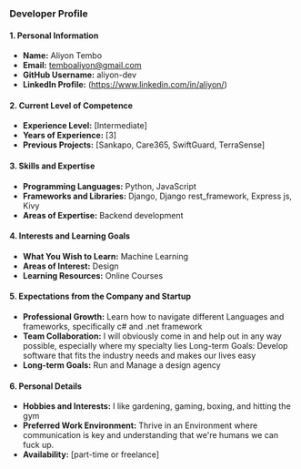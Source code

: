 ### Developer Profile

#### 1. Personal Information

- **Name:** Aliyon Tembo
- **Email:** temboaliyon@gmail.com
- **GitHub Username:** aliyon-dev
- **LinkedIn Profile:** (https://www.linkedin.com/in/aliyon/)

#### 2. Current Level of Competence

- **Experience Level:** [Intermediate]
- **Years of Experience:** [3]
- **Previous Projects:** [Sankapo, Care365, SwiftGuard, TerraSense]

#### 3. Skills and Expertise

- **Programming Languages:** Python, JavaScript
- **Frameworks and Libraries:**  Django, Django rest_framework, Express js, Kivy
- **Areas of Expertise:** Backend development

#### 4. Interests and Learning Goals

- **What You Wish to Learn:** Machine Learning
- **Areas of Interest:** Design
- **Learning Resources:** Online Courses

#### 5. Expectations from the Company and Startup

- **Professional Growth:** Learn how to navigate different Languages and frameworks, specifically c# and .net framework
- **Team Collaboration:** I will obviously come in and help out in any way possible, especially where my specialty lies Long-term Goals: Develop software that fits the industry needs and makes our lives easy
- **Long-term Goals:** Run and Manage a design agency

#### 6. Personal Details

- **Hobbies and Interests:** I like gardening, gaming, boxing, and hitting the gym
- **Preferred Work Environment:** Thrive in an Environment where communication is key and understanding that we're humans we can fuck up.
- **Availability:** [part-time or freelance]
